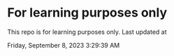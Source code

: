 # For learning purposes only
This repo is for learning purposes only.
Last updated at

Friday, September 8, 2023 3:29:39 AM

